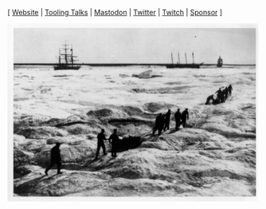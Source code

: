 [ [Website](https://chris-kipp.io) | [Tooling Talks](https://tooling-talks.com) | [Mastodon](https://hachyderm.io/@ckipp) | [Twitter](https://twitter.com/ckipp01) | [Twitch](https://www.twitch.tv/ckipp) | [Sponsor](https://github.com/sponsors/ckipp01) ]

![mood](./images/arctic.jpg)
